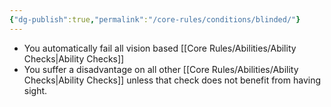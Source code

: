 ```yaml
---
{"dg-publish":true,"permalink":"/core-rules/conditions/blinded/"}
---
```


- You automatically fail all vision based [[Core Rules/Abilities/Ability Checks\|Ability Checks]]
- You suffer a disadvantage on all other [[Core Rules/Abilities/Ability Checks\|Ability Checks]] unless that check does not benefit from having sight.